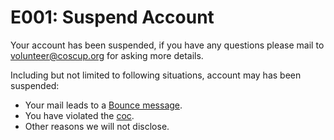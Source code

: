 # E001: Suspend Account

Your account has been suspended, if you have any questions please mail to [volunteer@coscup.org](mailto:volunteer@coscup.org) for asking more details.

Including but not limited to following situations, account may has been suspended:

- Your mail leads to a [Bounce message](https://en.wikipedia.org/wiki/Bounce_message).
- You have violated the [coc](https://volunteer.coscup.org/coc).
- Other reasons we will not disclose.
